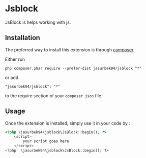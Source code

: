 Jsblock
=======
JsBlock is helps working with js. 

Installation
------------

The preferred way to install this extension is through [composer](http://getcomposer.org/download/).

Either run

```
php composer.phar require --prefer-dist jasurbek94/jsblock "*"
```

or add

```
"jasurbek94/jsblock": "*"
```

to the require section of your `composer.json` file.


Usage
-----

Once the extension is installed, simply use it in your code by  :

```php
<?php \jasurbek94\jsblock\JsBlock::begin(); ?>
    <script>
        your script goes here
    </script>
<?php  \jasurbek94\jsblock\JsBlock::begin(); ?>
